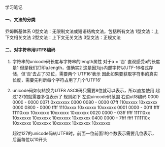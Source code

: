 学习笔记
#### 一、文法的分类
乔姆斯基体系
0型文法：无限制文法或短语结构文法，包括所有文法
1型文法：上下文相关文法
2型文法：上下文无关文法
3型文法：正规文法

#### 二、对字符串用UTF8编码
1. 字符串的unicode码长度与字符串的length属性
   对于a = '𠮷'
   直观感受a的长度是1
   但是我们打印a.length，值确实2
   这是因为js内部字符以UTF-16格式存储，但'𠮷'去占了32位，需要两个'UTF16'表示
   因此如果要获取字符串的真实长度，需要先判断每个字符占用了几个'UTF16'

2. unicode码如何转换为UTF8
   ASCII码只需要8位就可以表示，所以直接使用
   超过127的就需要多位表示了
   规则如下
   左边uincode码范围         右边utf8编码
   0000 0000 - 0000 007f                                                0xxxxxxx
   0000 0080 - 0000 07ff                                       110xxxxx 10xxxxxx  
   0000 0800 - 0000 ffff                              1110xxxx 10xxxxxx 10xxxxxx
   0001 0000 - 001f ffff                     11110xxx 10xxxxxx 10xxxxxx 10xxxxxx
   0020 0000 - 03ff ffff            111110xx 10xxxxxx 10xxxxxx 10xxxxxx 10xxxxxx
   0400 0000 - 7fff ffff   1111110x 10xxxxxx 10xxxxxx 10xxxxxx 10xxxxxx 10xxxxxx

   超过127的unicode码转UTF8时，前面一位前面1的个数表示需要几位表示，后面每位以10开头
   


